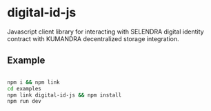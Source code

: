 # digital-id-js

Javascript client library for interacting with SELENDRA digital identity contract with KUMANDRA decentralized storage integration.

## Example

```bash

npm i && npm link
cd examples
npm link digital-id-js && npm install
npm run dev
```
